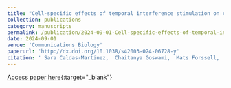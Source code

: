 ```yaml
---
title: "Cell-specific effects of temporal interference stimulation on cortical function"
collection: publications
category: manuscripts
permalink: /publication/2024-09-01-Cell-specific-effects-of-temporal-interference-stimulation-on-cortical-function
date: 2024-09-01
venue: 'Communications Biology'
paperurl: 'http://dx.doi.org/10.1038/s42003-024-06728-y'
citation: ' Sara Caldas-Martinez,  Chaitanya Goswami,  Mats Forssell,  Jiaming Cao,  Alison Barth,  Pulkit Grover, &quot;Cell-specific effects of temporal interference stimulation on cortical function.&quot; Communications Biology, 2024.'
---
```

[Access paper here](http://dx.doi.org/10.1038/s42003-024-06728-y){:target="_blank"}
